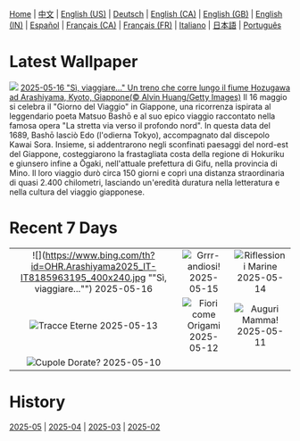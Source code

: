 [Home](../README.md) | [中文](zh-CN.md) | [English (US)](en-US.md) | [Deutsch](de-DE.md) | [English (CA)](en-CA.md) | [English (GB)](en-GB.md) | [English (IN)](en-IN.md) | [Español](es-ES.md) | [Français (CA)](fr-CA.md) | [Français (FR)](fr-FR.md) | [Italiano](it-IT.md) | [日本語](ja-JP.md) | [Português](pt-BR.md)

# Latest Wallpaper
![](https://www.bing.com/th?id=OHR.Arashiyama2025_IT-IT8185963195_UHD.jpg)
[2025-05-16 "Sì, viaggiare..." Un treno che corre lungo il fiume Hozugawa ad Arashiyama, Kyoto, Giappone(© Alvin Huang/Getty Images)](https://www.bing.com/th?id=OHR.Arashiyama2025_IT-IT8185963195_UHD.jpg)
Il 16 maggio si celebra il "Giorno del Viaggio" in Giappone, una ricorrenza ispirata al leggendario poeta Matsuo Bashō e al suo epico viaggio raccontato nella famosa opera "La stretta via verso il profondo nord". In questa data del 1689, Bashō lasciò Edo (l'odierna Tokyo), accompagnato dal discepolo Kawai Sora. Insieme, si addentrarono negli sconfinati paesaggi del nord-est del Giappone, costeggiarono la frastagliata costa della regione di Hokuriku e giunsero infine a Ōgaki, nell'attuale prefettura di Gifu, nella provincia di Mino. Il loro viaggio durò circa 150 giorni e coprì una distanza straordinaria di quasi 2.400 chilometri, lasciando un'eredità duratura nella letteratura e nella cultura del viaggio giapponese.

# Recent 7 Days
|  |  |  |
|:---:|:---:|:---:|
| ![](https://www.bing.com/th?id=OHR.Arashiyama2025_IT-IT8185963195_400x240.jpg ""Sì, viaggiare..."") 2025-05-16 | ![](https://www.bing.com/th?id=OHR.LeopardMother_IT-IT3189476011_400x240.jpg "Grrr-andiosi!") 2025-05-15 | ![](https://www.bing.com/th?id=OHR.SardiniaFlavia_IT-IT8830916850_400x240.jpg "Riflessioni Marine") 2025-05-14 |
| ![](https://www.bing.com/th?id=OHR.TorresChile_IT-IT3039649288_400x240.jpg "Tracce Eterne") 2025-05-13 | ![](https://www.bing.com/th?id=OHR.IrisGarden_IT-IT1950091459_400x240.jpg "Fiori come Origami") 2025-05-12 | ![](https://www.bing.com/th?id=OHR.FestaDellaMammaCigni_IT-IT8623843601_400x240.jpg "Auguri Mamma!") 2025-05-11 |
| ![](https://www.bing.com/th?id=OHR.MinnesotaRotunda_IT-IT5434409102_400x240.jpg "Cupole Dorate?") 2025-05-10 |  |  |

# History
[2025-05](../archives/wallpaper/it-IT/w_2025_05.md) | [2025-04](../archives/wallpaper/it-IT/w_2025_04.md) | [2025-03](../archives/wallpaper/it-IT/w_2025_03.md) | [2025-02](../archives/wallpaper/it-IT/w_2025_02.md)
